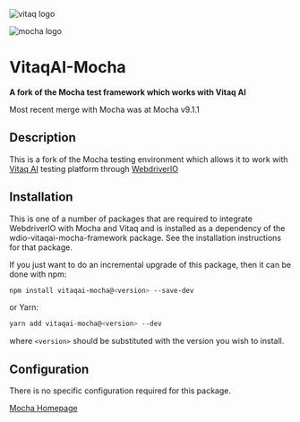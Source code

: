 <!-- markdownlint-disable -->

![vitaq logo](https://vitaq.io/wp-content/uploads/2020/10/Vitaq-new-logo-small.png)

![mocha logo](https://cldup.com/xFVFxOioAU.svg)

# VitaqAI-Mocha

**A fork of the Mocha test framework which works with Vitaq AI**

Most recent merge with Mocha was at Mocha v9.1.1

## Description

This is a fork of the Mocha testing environment which allows it to work with [Vitaq AI](https://vitaq.io) testing platform through [WebdriverIO](https://webdriver.io)

## Installation

This is one of a number of packages that are required to integrate WebdriverIO with Mocha and Vitaq and is installed as a dependency of the wdio-vitaqai-mocha-framework package. See the installation instructions for that package.

If you just want to do an incremental upgrade of this package, then it can be done with npm:

```bash
npm install vitaqai-mocha@<version> --save-dev
```

or Yarn:

```bash
yarn add vitaqai-mocha@<version> --dev
```

where `<version>` should be substituted with the version you wish to install.

## Configuration

There is no specific configuration required for this package.

[Mocha Homepage](https://mochajs.org/)
